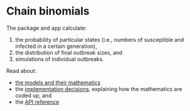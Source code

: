 # Chain binomials

The package and app calculate:

1. the probability of particular states (i.e., numbers of susceptible and infected in a certain generation),
2. the distribution of final outbreak sizes, and
3. simulations of individual outbreaks.

Read about:

- [the models and their mathematics](chain_binomial.md)
- the [implementation decisions](implementation.md), explaining how the mathematics are coded up, and
- the [API reference](api.md)
